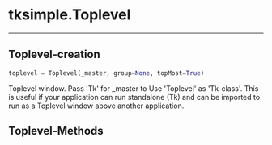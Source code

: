# tksimple.Toplevel

---
## Toplevel-creation
```python
toplevel = Toplevel(_master, group=None, topMost=True)
```
Toplevel window.
Pass 'Tk' for _master to Use 'Toplevel' as 'Tk-class'.
This is useful if your application can run standalone (Tk) and can be imported to run as a Toplevel window above another application.
## Toplevel-Methods
